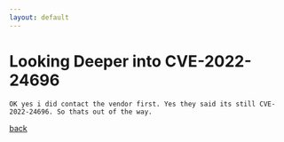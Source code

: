 ```yaml
---
layout: default
---
```


# Looking Deeper into CVE-2022-24696
    OK yes i did contact the vendor first. Yes they said its still CVE-2022-24696. So thats out of the way.



[back](./)
